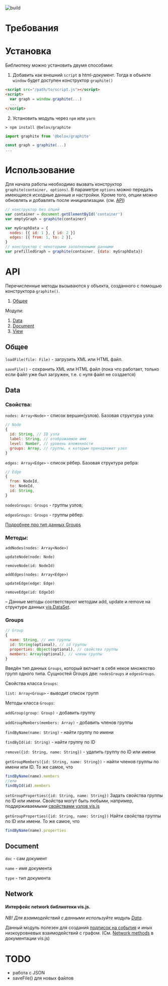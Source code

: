 

![build](https://img.shields.io/circleci/build/github/bel0v/graphite?style=flat)

# Требования

# Установка
Библиотеку можно установить двумя способами:

1) Добавить как внешний `script` в html-документ. Тогда в объекте `window` будет доступен конструктор `graphite()`

```html
<script src="/path/to/script.js"></script>
<script>
  var graph = window.graphite(...)
  ...
</script>
```

2) Установить модуль через `npm` или `yarn`

```shell
> npm install @belov/graphite
```

```javascript
import graphite from '@belov/graphite'

const graph = graphite(...)
...
```

# Использование

Для начала работы необходимо вызвать конструктор `graphite(container, options)`. В параметре `options` можно передать имеющиеся исходные данные и настройки. Кроме того, опции можно обновлять и добавлять после инициализации. (см. [API](#API))

```javascript
// конструктор без опций
var container = document.getElementById('container')
var emptyGraph = graphite(container)

var myGraphData = {
  nodes: [{ id: 1 }, { id: 2 }]
  edges: [{ from: 1, to: 2 }],
}
// конструктор с некоторыми заполненными данными
var prefilledGraph = graphite(container, {data: myGraphData})
```

# API

Перечисленные методы вызываются у объекта, созданного с помощью конструктора `graphite()`.

1. [Общее](#общее)

Модули:
1. [Data](#data)
2. [Document](#document)
3. [View](#view)

## Общее

`loadFile(file: File)` - загрузить XML или HTML файл.

`saveFile()` - сохранить XML или HTML файл (пока что работает, только если файл уже был загружен, т.е. с нуля файл не создается)

## Data

### Свойства:

`nodes: Array<Node>` - список вершин(узлов). Базовая структура узла:
  ```javascript
  // Node
  {
    id: String, // ID узла
    label: String, // отображаемое имя
    level: Number, // уровень вложенности
    groups: Array, // группы, к которым принадлежит узел
  }
  ```

`edges: Array<Edge>` - список рёбер. Базовая структура ребра:
  ```javascript
  // Edge
  {
    from: NodeId,
    to: NodeId,
    id: String,
  }
  ```

`nodesGroups: Groups` - группы узлов;

`edgesGroups: Groups` - группы рёбер.

[Подробнее про тип данных Groups](#Groups)

### Методы:

`addNodes(nodes: Array<Node>)`

`updateNode(node: Node)`

`removeNode(id: NodeId)`

`addEdges(nodes: Array<Edge>)`

`updateEdge(edge: Edge)`

`removeEdge(id: EdgeId)`

– Данные методы соответствуют методам add, update и remove на структуре данных [vis.DataSet](https://visjs.github.io/vis-data/data/dataset.html).

### Groups

```javascript
// Group
{
  name: String, // имя группы
  id: String(optional), // id группы
  properties: Object(optional), // свойства группы
  members: Array(optional), // члены группы
}
```
Введён тип данных `Groups`, который вклчает в себя некое множество групп одного типа. Сущностей Groups две: `nodesGroups` и `edgesGroups`.

Свойства класса `Groups`:

`list: Array<Group>` - выводит список групп

Методы класса `Groups`:


`addGroup(group: Group)` - добавить группу

`addGroupMembers(members: Array)` - добавить членов группы

`findByName(name: String)` - найти группу по имени

`findById(id: String)` - найти группу по ID

 `remove({id: String, name: String})` - удалить группу по ID или имени

 `getGroupMembers({id: String, name: String})` - найти членов группы по имени или ID. То же самое, что
 ```javascript
 findByName(name).members
 //или
findById(id).members
 ```

 `setGroupProperties({id: String, name: String})` Задать свойства группы по ID или имени. Свойства могут быть любыми, например, поддерживаемыми [свойствами узлов vis.js](https://visjs.github.io/vis-network/docs/network/nodes.html)

 `getGroupProperties({id: String, name: String})` Найти свойства группы по ID или имени. То же самое, что
 ```javascript
 findByName(name).properties
```

## Document

`doc` - сам документ

`name` - имя документа

`type` - тип документа

## Network

#### Интерфейс network библиотеки vis.js.

*NB! Для взаимодействий с данными используйте модуль [Data](#Data).*

Данный модуль полезен для создания [подписок на события](https://visjs.github.io/vis-network/docs/network/#Events) и иных низкоуровневых взаимодействий с графом. (См. [Network methods](https://visjs.github.io/vis-network/docs/network/#methods) в документации vis.js)


# TODO

- работа с JSON
- saveFile() для новых файлов